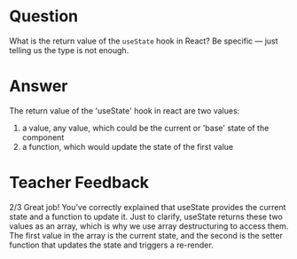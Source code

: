 # Question

What is the return value of the `useState` hook in React? Be specific — just telling us the type is not enough.

# Answer
The return value of the 'useState' hook in react are two values: 
1. a value, any value, which could be the current or 'base' state of the component
2. a function, which would update the state of the first value  
# Teacher Feedback
2/3
Great job! You’ve correctly explained that useState provides the current state and a function to update it. Just to clarify, useState returns these two values as an array, which is why we use array destructuring to access them. The first value in the array is the current state, and the second is the setter function that updates the state and triggers a re-render.
